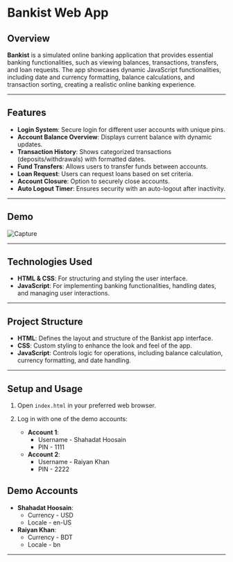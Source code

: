 # Bankist Web App

## Overview
**Bankist** is a simulated online banking application that provides essential banking functionalities, such as viewing balances, transactions, transfers, and loan requests. The app showcases dynamic JavaScript functionalities, including date and currency formatting, balance calculations, and transaction sorting, creating a realistic online banking experience.

---

## Features
- **Login System**: Secure login for different user accounts with unique pins.
- **Account Balance Overview**: Displays current balance with dynamic updates.
- **Transaction History**: Shows categorized transactions (deposits/withdrawals) with formatted dates.
- **Fund Transfers**: Allows users to transfer funds between accounts.
- **Loan Request**: Users can request loans based on set criteria.
- **Account Closure**: Option to securely close accounts.
- **Auto Logout Timer**: Ensures security with an auto-logout after inactivity.

---

## Demo
![Capture](https://github.com/user-attachments/assets/4cb732d0-728f-402f-a8df-8f7e7f078232)

---

## Technologies Used
- **HTML & CSS**: For structuring and styling the user interface.
- **JavaScript**: For implementing banking functionalities, handling dates, and managing user interactions.

---

## Project Structure
- **HTML**: Defines the layout and structure of the Bankist app interface.
- **CSS**: Custom styling to enhance the look and feel of the app.
- **JavaScript**: Controls logic for operations, including balance calculation, currency formatting, and date handling.

---

## Setup and Usage

1. Open `index.html` in your preferred web browser.
2. Log in with one of the demo accounts:

   - **Account 1**: 
     - Username - Shahadat Hoosain
     - PIN - 1111
   - **Account 2**: 
     - Username - Raiyan Khan
     - PIN - 2222

## Demo Accounts
- **Shahadat Hoosain**: 
  - Currency - USD
  - Locale - en-US
- **Raiyan Khan**: 
  - Currency - BDT
  - Locale - bn
---

